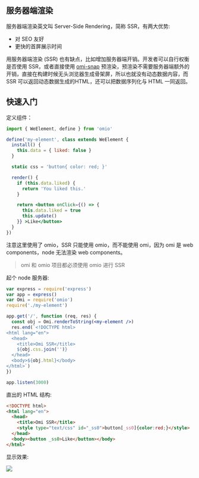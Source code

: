 ## 服务器端渲染

服务器端渲染英文叫 Server-Side Rendering，简称 SSR，有两大优势:

* 对 SEO 友好
* 更快的首屏展示时间

用服务器端渲染 (SSR) 也有缺点，比如增加服务器端开销。开发者可以自行权衡是否使用 SSR，或者直接使用 [omi-snap](https://github.com/Tencent/omi/blob/master/tutorial/omi-snap.cn.md) 预渲染，预渲染不需要服务器端额外的开销，直接在构建时候无头浏览器生成骨架屏，所以也就没有动态数据内容，而 SSR 可以返回动态数据生成的HTML，还可以把数据序列化与 HTML 一同返回。

## 快速入门

定义组件：

```jsx
import { WeElement, define } from 'omio'

define('my-element', class extends WeElement {
  install() {
    this.data = { liked: false }
  }

  static css = 'button{ color: red; }'

  render() {
    if (this.data.liked) {
      return 'You liked this.'
    }

    return <button onClick={() => {
      this.data.liked = true
      this.update()
    }} >Like</button>
  }
})
```

注意这里使用了 omio，SSR 只能使用 omio，而不能使用 omi，因为 omi 是 web components，node 无法渲染 web components。

> omi 和 omio 项目都必须使用 omio 进行 SSR

起个 node 服务器:

```jsx
var express = require('express')
var app = express()
var Omi = require('omio')
require('./my-element')

app.get('/', function (req, res) {
  const obj = Omi.renderToString(<my-element />)
  res.end(`<!DOCTYPE html>
<html lang="en">
  <head>
    <title>Omi SSR</title>
    ${obj.css.join('')}
  </head>
  <body>${obj.html}</body>
</html>`)
})

app.listen(3000)
```

直出的 HTML 结构:

```html
<!DOCTYPE html>
<html lang="en">
  <head>
    <title>Omi SSR</title>
    <style type="text/css" id="_ss0">button[_ss0]{color:red;}</style>
  </head>
  <body><button _ss0>Like</button></body>
</html>
```

显示效果:

![](https://github.com/Tencent/omi/raw/master/assets/hello-ssr.jpg)


